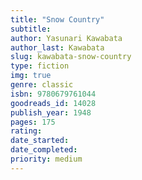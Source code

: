 ```yaml
---
title: "Snow Country"
subtitle: 
author: Yasunari Kawabata
author_last: Kawabata 
slug: kawabata-snow-country
type: fiction
img: true
genre: classic
isbn: 9780679761044
goodreads_id: 14028
publish_year: 1948
pages: 175
rating: 
date_started:
date_completed:
priority: medium
---
```

